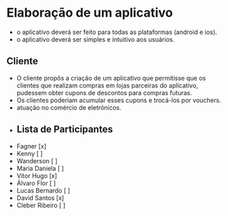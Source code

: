 # Elaboração de um aplicativo

- o aplicativo deverá ser feito para todas as plataformas (android e ios).
- o aplicativo deverá ser simples e intuitivo aos usuários.

## Cliente

- O cliente propôs a criação de um aplicativo que permitisse que os clientes que realizam compras em lojas parceiras do aplicativo, pudessem obter cupons de descontos para compras futuras.
- Os clientes poderiam acumular esses cupons e trocá-los por vouchers.
- atuação no comércio de eletrônicos.
- ## Lista de Participantes
- Fagner                  [x]
- Kenny                   [ ]
- Wanderson               [ ]
- Maria Daniela           [ ]
- Vitor Hugo              [x]
- Álvaro Flor             [ ]
- Lucas Bernardo          [ ]
- David Santos            [x]
- Cleber Ribeiro          [ ]
